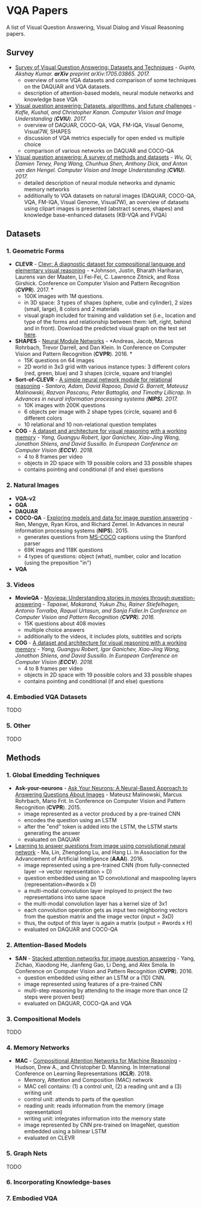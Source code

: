 # VQA Papers #

A list of Visual Question Answering, Visual Dialog and Visual Reasoning papers.

## Survey ##
* [Survey of Visual Question Answering: Datasets and Techniques](https://arxiv.org/pdf/1705.03865) - *Gupta, Akshay Kumar. **arXiv** preprint arXiv:1705.03865. 2017.*
  * overview of some VQA datasets and comparison of some techniques on the DAQUAR and VQA datasets.
  * description of attention-based models, neural module networks and knowledge base VQA
* [Visual question answering: Datasets, algorithms, and future challenges](https://arxiv.org/abs/1610.01465) - *Kafle, Kushal, and Christopher Kanan. Computer Vision and Image Understanding (**CVIU**). 2017.*
   * overview of DAQUAR, COCO-QA, VQA, FM-IQA, Visual Genome, Visual7W, SHAPES
   * discussion of VQA metrics especially for open ended vs multiple choice
   * comparison of various networks on DAQUAR and COCO-QA
* [Visual question answering: A survey of methods and datasets](https://arxiv.org/abs/1607.05910) -  *Wu, Qi, Damien Teney, Peng Wang, Chunhua Shen, Anthony Dick, and Anton van den Hengel. Computer Vision and Image Understanding (**CVIU**). 2017.*
  * detailed description of neural module networks and dynamic memory networks
  * additionally to VQA datasets on natural images (DAQUAR, COCO-QA, VQA, FM-IQA, Visual Genome, Visual7W), an overview of datasets using clipart images is presented (abstract scenes, shapes) and knowledge base-enhanced datasets (KB-VQA and FVQA) 

## Datasets ##
### 1. Geometric Forms ###
* **CLEVR** - [Clevr: A diagnostic dataset for compositional language and elementary visual reasoning](http://openaccess.thecvf.com/content_cvpr_2017/papers/Johnson_CLEVR_A_Diagnostic_CVPR_2017_paper.pdf) - *Johnson, Justin, Bharath Hariharan, Laurens van der Maaten, Li Fei-Fei, C. Lawrence Zitnick, and Ross Girshick. Conference on Computer Vision and Pattern Recognition (**CVPR**). 2017. *
   * 100K images with 1M questions.
   * in 3D space: 3 types of shapes (sphere, cube and cylinder), 2 sizes (small, large), 8 colors and 2 materials 
   * visual graph included for training and validation set (i.e., location and type of the forms and relationship between them: left, right, behind and in front). Download the predicted visual graph on the test set [here](https://cvhci.anthropomatik.kit.edu/~mhaurile/data/). 
* **SHAPES** - [Neural Module Networks](http://openaccess.thecvf.com/content_cvpr_2016/papers/Andreas_Neural_Module_Networks_CVPR_2016_paper.pdf) - *Andreas, Jacob, Marcus Rohrbach, Trevor Darrell, and Dan Klein. In Conference on Computer Vision and Pattern Recognition (**CVPR**). 2016. *
   * 15K questions on 64 images
   * 2D world in 3x3 grid with various instance types: 3 different colors (red, green, blue) and 3 shapes (circle, square and triangle)
* **Sort-of-CLEVR** - [A simple neural network module for relational reasoning](https://papers.nips.cc/paper/7082-a-simple-neural-network-module-for-relational-reasoning.pdf) - *Santoro, Adam, David Raposo, David G. Barrett, Mateusz Malinowski, Razvan Pascanu, Peter Battaglia, and Timothy Lillicrap. In Advances in neural information processing systems (**NIPS**). 2017.*
   * 10K images with 200K questions
   * 6 objects per image with 2 shape types (circle, square) and 6 different colors
   * 10 relational and 10 non-relational question templates
* **COG** - [A dataset and architecture for visual reasoning with a working memory](https://arxiv.org/pdf/1803.06092) - *Yang, Guangyu Robert, Igor Ganichev, Xiao-Jing Wang, Jonathon Shlens, and David Sussillo. In European Conference on Computer Vision (**ECCV**). 2018.*
  * 4 to 8 frames per video
  * objects in 2D space with 19 possible colors and 33 possible shapes 
  * contains pointing and conditional (if and else) questions
  
  
### 2. Natural Images ###
* **VQA-v2**
* **GQA**
* **DAQUAR**
* **COCO-QA** - [Exploring models and data for image question answering](http://papers.nips.cc/paper/5640-exploring-models-and-data-for-image-question-answering.pdf) - Ren, Mengye, Ryan Kiros, and Richard Zemel. In Advances in neural information processing systems (**NIPS**). 2015.
  * generates questions from [MS-COCO](http://cocodataset.org/) captions using the Stanford parser 
  * 69K images and 118K questions
  * 4 types of questions: object (what), number, color and location (using the preposition "in")
* **VQA**


### 3. Videos ###
* **MovieQA** - [Movieqa: Understanding stories in movies through question-answering](https://www.cv-foundation.org/openaccess/content_cvpr_2016/papers/Tapaswi_MovieQA_Understanding_Stories_CVPR_2016_paper.pdf) - *Tapaswi, Makarand, Yukun Zhu, Rainer Stiefelhagen, Antonio Torralba, Raquel Urtasun, and Sanja Fidler.In Conference on Computer Vision and Pattern Recognition (**CVPR**). 2016.*
  * 15K questions about 408 movies
  * multiple choice answers 
  * additionally to the videos, it includes plots, subtitles and scripts  
* **COG** - [A dataset and architecture for visual reasoning with a working memory](https://arxiv.org/pdf/1803.06092) - *Yang, Guangyu Robert, Igor Ganichev, Xiao-Jing Wang, Jonathon Shlens, and David Sussillo. In European Conference on Computer Vision (**ECCV**). 2018.*
  * 4 to 8 frames per video
  * objects in 2D space with 19 possible colors and 33 possible shapes 
  * contains pointing and conditional (if and else) questions

### 4. Embodied VQA Datasets ###
TODO

### 5. Other ###
TODO

## Methods ##

### 1. Global Emedding Techniques ###
* **Ask-your-neurons** - [Ask Your Neurons: A Neural-Based Approach to Answering Questions About Images](http://openaccess.thecvf.com/content_iccv_2015/papers/Malinowski_Ask_Your_Neurons_ICCV_2015_paper.pdf) - Mateusz Malinowski, Marcus Rohrbach, Mario Frit. In Conference on Computer Vision and Pattern Recognition (**CVPR**). 2015.
  * image represented as a vector produced by a pre-trained CNN
  * encodes the question using an LSTM
  * after the "end" token is added into the LSTM, the LSTM starts generating the answer
  * evaluated on DAQUAR
* [Learning to answer questions from image using convolutional neural network](https://arxiv.org/pdf/1506.00333.pdf) - Ma, Lin, Zhengdong Lu, and Hang Li. In Association for the Advancement of Artificial Intelligence (**AAAI**). 2016.
  * image represented using a pre-trained CNN  (from fully-connected layer --> vector representation = D)
  * question embedded using an 1D convolutional and maxpooling layers (representation=#words x D)
  * a multi-modal convolution layer imployed to project the two representations into same space
  * the multi-modal convolution layer has a kernel size of 3x1 
  * each convolution operation gets as input two neighboring vectors from the question matrix and the image vector (input = 3xD)
  * thus, the output of this layer is again a matrix (output = #words x H)
  * evaluated on DAQUAR and COCO-QA

### 2. Attention-Based Models ###
* **SAN** - [Stacked attention networks for image question answering](http://openaccess.thecvf.com/content_cvpr_2016/papers/Yang_Stacked_Attention_Networks_CVPR_2016_paper.pdf) - Yang, Zichao, Xiaodong He, Jianfeng Gao, Li Deng, and Alex Smola. In Conference on Computer Vision and Pattern Recognition (**CVPR**). 2016. 
  * question embedded using either an LSTM or a (1D) CNN. 
  * image represented using features of a pre-trained CNN
  * multi-step reasoning by attending to the image more than once (2 steps were proven best)
  * evaluated on DAQUAR, COCO-QA and VQA

  
  
### 3. Compositional Models ###
TODO

### 4. Memory Networks ###
* **MAC** - [Compositional Attention Networks for Machine Reasoning](https://arxiv.org/pdf/1803.03067.pdf) - Hudson, Drew A., and Christopher D. Manning. In International Conference on Learning Representations (**ICLR**). 2018.
  * Memory, Attention and Composition (MAC) network
  * MAC cell contains: (1) a control unit, (2) a reading unit and a (3) writing unit
  * control unit: attends to parts of the question
  * reading unit: reads information from the memory (image representation)
  * writing unit: integrates information into the memory state 
  * image represented by CNN pre-trained on ImageNet, question embedded using a bilinear LSTM
  * evaluated on CLEVR
  
  
### 5. Graph Nets ###
TODO

### 6. Incorporating Knowledge-bases ###

### 7. Embodied VQA ###

